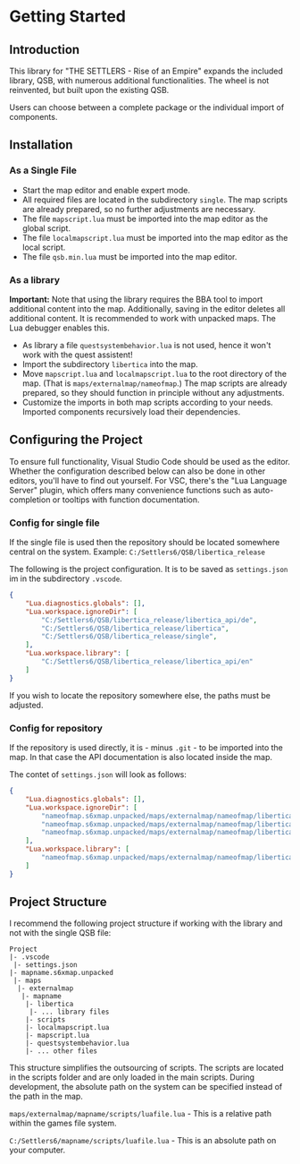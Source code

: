 # Getting Started

## Introduction

This library for "THE SETTLERS - Rise of an Empire" expands the included library, QSB, with numerous additional functionalities. The wheel is not reinvented, but built upon the existing QSB.

Users can choose between a complete package or the individual import of components.

## Installation

### As a Single File

* Start the map editor and enable expert mode.
* All required files are located in the subdirectory `single`. The map scripts are already prepared, so no further adjustments are necessary.
* The file `mapscript.lua` must be imported into the map editor as the global script.
* The file `localmapscript.lua` must be imported into the map editor as the local script.
* The file `qsb.min.lua` must be imported into the map editor.

### As a library

**Important:** Note that using the library requires the BBA tool to import additional content into the map. Additionally, saving in the editor deletes all additional content. It is recommended to work with unpacked maps. The Lua debugger enables this.

* As library a file `questsystembehavior.lua` is not used, hence it won't work with the quest assistent!
* Import the subdirectory `libertica` into the map.
* Move `mapscript.lua` and `localmapscript.lua` to the root directory of the map. (That is `maps/externalmap/nameofmap`.) The map scripts are already prepared, so they should function in principle without any adjustments.
* Customize the imports in both map scripts according to your needs. Imported components recursively load their dependencies.

## Configuring the Project

To ensure full functionality, Visual Studio Code should be used as the editor. Whether the configuration described below can also be done in other editors, you'll have to find out yourself. For VSC, there's the "Lua Language Server" plugin, which offers many convenience functions such as auto-completion or tooltips with function documentation.

### Config for single file

If the single file is used then the repository should be located somewhere central on the system. Example: `C:/Settlers6/QSB/libertica_release`

The following is the project configuration. It is to be saved as `settings.json` im in the subdirectory `.vscode`.
```json
{
    "Lua.diagnostics.globals": [],
    "Lua.workspace.ignoreDir": [
        "C:/Settlers6/QSB/libertica_release/libertica_api/de",
        "C:/Settlers6/QSB/libertica_release/libertica",
        "C:/Settlers6/QSB/libertica_release/single",
    ],
    "Lua.workspace.library": [
        "C:/Settlers6/QSB/libertica_release/libertica_api/en"
    ]
}
```
If you wish to locate the repository somewhere else, the paths must be adjusted.

### Config for repository

If the repository is used directly, it is - minus `.git` - to be imported into the map. In that case the API documentation is also located inside the map.

The contet of `settings.json` will look as follows:
```json
{
    "Lua.diagnostics.globals": [],
    "Lua.workspace.ignoreDir": [
        "nameofmap.s6xmap.unpacked/maps/externalmap/nameofmap/libertica_release/libertica_api/de",
        "nameofmap.s6xmap.unpacked/maps/externalmap/nameofmap/libertica_release/libertica",
        "nameofmap.s6xmap.unpacked/maps/externalmap/nameofmap/libertica_release/single",
    ],
    "Lua.workspace.library": [
        "nameofmap.s6xmap.unpacked/maps/externalmap/nameofmap/libertica_release/libertica_api/en"
    ]
}
```

## Project Structure

I recommend the following project structure if working with the library and not with the single QSB file:

```
Project
|- .vscode
 |- settings.json
|- mapname.s6xmap.unpacked
 |- maps
  |- externalmap
   |- mapname
    |- libertica
     |- ... library files
    |- scripts
    |- localmapscript.lua
    |- mapscript.lua
    |- questsystembehavior.lua
    |- ... other files
```

This structure simplifies the outsourcing of scripts. The scripts are located in the scripts folder and are only loaded in the main scripts. During development, the absolute path on the system can be specified instead of the path in the map.

`maps/externalmap/mapname/scripts/luafile.lua` - This is a relative path within the games file system.

`C:/Settlers6/mapname/scripts/luafile.lua` - This is an absolute path on your computer.